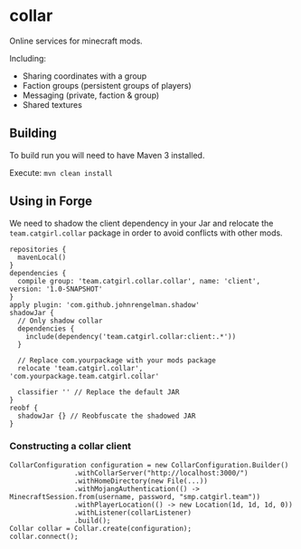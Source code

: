 # collar

Online services for minecraft mods.

Including:
* Sharing coordinates with a group
* Faction groups (persistent groups of players)
* Messaging (private, faction & group)
* Shared textures

## Building
To build run you will need to have Maven 3 installed. 

Execute:
`mvn clean install`

## Using in Forge

We need to shadow the client dependency in your Jar and relocate the `team.catgirl.collar` package
in order to avoid conflicts with other mods.

```
repositories {
  mavenLocal()
}
dependencies {
  compile group: 'team.catgirl.collar.collar', name: 'client', version: '1.0-SNAPSHOT'
}
apply plugin: 'com.github.johnrengelman.shadow'
shadowJar {
  // Only shadow collar
  dependencies {
    include(dependency('team.catgirl.collar:client:.*'))
  }

  // Replace com.yourpackage with your mods package
  relocate 'team.catgirl.collar', 'com.yourpackage.team.catgirl.collar'

  classifier '' // Replace the default JAR
}
reobf {
  shadowJar {} // Reobfuscate the shadowed JAR
}
```

### Constructing a collar client

```
CollarConfiguration configuration = new CollarConfiguration.Builder()
                .withCollarServer("http://localhost:3000/")
                .withHomeDirectory(new File(...))
                .withMojangAuthentication(() -> MinecraftSession.from(username, password, "smp.catgirl.team"))
                .withPlayerLocation(() -> new Location(1d, 1d, 1d, 0))
                .withListener(collarListener)
                .build();
Collar collar = Collar.create(configuration);
collar.connect();
```

